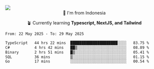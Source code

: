 
<img align = "center" src="https://readme-typing-svg.herokuapp.com?font=Fira+Code&size=25&pause=1000&color=00F713&center=true&vCenter=true&random=false&width=850&height=70&lines=Hi+There+%F0%9F%91%8B%2C+Im+Julian+Caesar;"/>
<br>

<div align = "center">
  📌 I'm from Indonesia
  
  🪴 Currently learning **Typescript, NextJS, and Tailwind**
</div>

<!--START_SECTION:waka-->

```txt
From: 22 May 2025 - To: 29 May 2025

TypeScript   44 hrs 22 mins  █████████████████████░░░░   83.75 %
C#           4 hrs 42 mins   ██▒░░░░░░░░░░░░░░░░░░░░░░   08.89 %
Binary       2 hrs 51 mins   █▒░░░░░░░░░░░░░░░░░░░░░░░   05.41 %
SQL          36 mins         ▒░░░░░░░░░░░░░░░░░░░░░░░░   01.15 %
Go           17 mins         ░░░░░░░░░░░░░░░░░░░░░░░░░   00.54 %
```

<!--END_SECTION:waka-->

